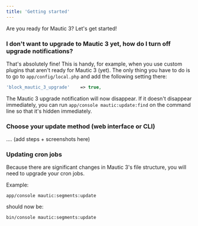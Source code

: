 ```yaml
---
title: 'Getting started'
---
```


Are you ready for Mautic 3? Let's get started!

### I don't want to upgrade to Mautic 3 yet, how do I turn off upgrade notifications?
That's absolutely fine! This is handy, for example, when you use custom plugins that aren't ready for Mautic 3 (yet). The only thing you have to do is to go to `app/config/local.php` and add the following setting there:

```PHP
'block_mautic_3_upgrade'    => true,
```

The Mautic 3 upgrade notification will now disappear. If it doesn't disappear immediately, you can run `app/console mautic:update:find` on the command line so that it's hidden immediately.

### Choose your update method (web interface or CLI)
.... (add steps + screenshots here)

### Updating cron jobs
Because there are significant changes in Mautic 3's file structure, you will need to upgrade your cron jobs.

Example:

`app/console mautic:segments:update`

should now be:

`bin/console mautic:segments:update`